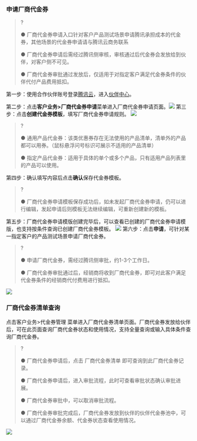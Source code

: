 ### 申请厂商代金券
>?
>
>
>
>● 厂商代金券申请入口针对客户产品测试场景申请腾讯承担成本的代金券，其他场景的代金券申请请与腾讯云商务联系
>
>● 厂商代金券申请后需经过腾讯侧审核，审核通过后代金券会发放给到伙伴，对客户侧不可见。
>
>● 厂商代金券审批通过发放后，仅适用于对指定客户满足代金券条件的伙伴代付产品费用抵扣。

第一步：使用合作伙伴账号登录[腾讯云](https://www.tencentcloud.com/login)，进入[伙伴中心](https://console.tencentcloud.com/partners)。

第二步：点击**客户业务>厂商代金券申请**菜单进入厂商代金券申请页面。![](https://staticintl.cloudcachetci.com/yehe/backend-news/MNEy507_1.png)
第三步：点击**创建代金券模板**，填写厂商代金券申请规则。
![](https://staticintl.cloudcachetci.com/yehe/backend-news/GHTr969_create_voucher.png)

>?
>
>● 通用产品代金券：该类优惠券存在无法使用的产品清单，清单外的产品都可以用券。（鼠标悬浮问号标识可展示不适用的产品清单）
>
>● 指定产品代金券：适用于具体的单个或多个产品，只有适用产品列表里的产品可以使用。

第四步：确认填写内容后点击**确认**保存代金券模板。
>?
>
>● 厂商代金券申请模板保存成功后，如未发起厂商代金券申请，仍可以进行编辑，发起申请后则模板无法继续编辑，可重新创建新的模板。

第五步：厂商代金券申请模版创建完毕后，可以查看已创建的厂商代金券申请模版，也支持按条件查询已创建厂商代金券模板。
![](https://staticintl.cloudcachetci.com/yehe/backend-news/mQHh793_2.png)
第六步：点击**申请**，可针对某一指定客户的产品测试场景申请厂商代金券。

>?
>
>● 申请厂商代金券，需经过腾讯侧审批，约1-3个工作日。
>
>● 厂商代金券审批通过后，经销商将收到厂商代金券，即可对此客户满足代金券条件的经销商代付费用进行抵扣。

![](https://staticintl.cloudcachetci.com/yehe/backend-news/8wjX293_3.png)

### 厂商代金券清单查询

点击客户业务>代金券管理 菜单进入厂商代金券清单页面。厂商代金券发放给伙伴后，可在此页面查询厂商代金券状态和使用情况，支持全量查询或输入具体条件查询厂商代金券。
>?
>
>● 厂商代金券申请后，点击 厂商代金券清单 即可查询到此厂商代金券记录。
>
>● 厂商代金券申请后，进入审批流程，此时可查看审批状态确认审批进展。
>
>● 厂商代金券审批中，可以取消审批流程。
>
>● 厂商代金券审批完成后，厂商代金券发放到伙伴的伙伴代金券池中，可以通过厂商代金券余额、代金券状态查看使用情况。

![](https://staticintl.cloudcachetci.com/yehe/backend-news/NB34145_4.png)
